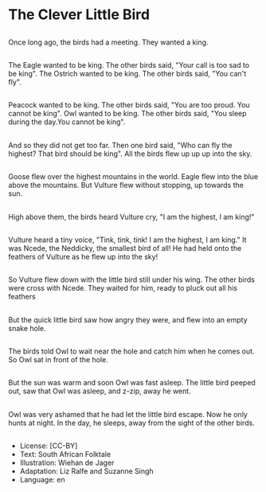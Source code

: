 # The Clever Little Bird

##
Once long ago, the birds had a
meeting. They wanted a king.

##
The Eagle wanted to be king.
The other birds said, "Your call
is too sad to be king".
The Ostrich wanted to be king.
The other birds said, "You can't
fly".

##
Peacock wanted to be king. The
other birds said, "You are too
proud. You cannot be king".
Owl wanted to be king. The
other birds said, "You sleep
during the day.You cannot be
king".

##
And so they did not get too far.
Then one bird said, "Who can
fly the highest? That bird should
be king".
All the birds flew up up up into
the sky.

##
Goose flew over the highest
mountains in the world.
Eagle flew into the blue above
the mountains.
But Vulture flew without
stopping, up towards the sun.

##
High above them, the birds
heard Vulture cry, "I am the
highest, I am king!"

##
Vulture heard a tiny voice,
"Tink, tink, tink! I am the
highest, I am king." It was
Ncede, the Neddicky, the
smallest bird of all!
He had held onto the feathers
of Vulture as he flew up into the
sky!

##
So Vulture flew down with the
little bird still under his wing.
The other birds were cross with
Ncede. They waited for him,
ready to pluck out all his
feathers

##
But the quick little bird saw how
angry they were, and flew into
an empty snake hole.

##
The birds told Owl to wait near
the hole and catch him when he
comes out.
So Owl sat in front of the hole.

##
But the sun was warm and soon
Owl was fast asleep.
The little bird peeped out, saw
that Owl was asleep, and z-zip,
away he went.

##
Owl was very ashamed that he
had let the little bird escape.
Now he only hunts at night.
In the day, he sleeps, away
from the sight of the other
birds.

##
* License: [CC-BY]
* Text: South African Folktale
* Illustration: Wiehan de Jager
* Adaptation: Liz Ralfe and Suzanne Singh
* Language: en
